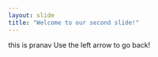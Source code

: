 ```yaml
---
layout: slide
title: "Welcome to our second slide!"
---
```

this is pranav 
Use the left arrow to go back!
